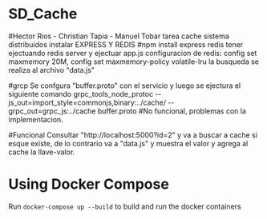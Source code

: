 # SD_Cache
#Hector Rios - Christian Tapia - Manuel Tobar
tarea cache sistema distribuidos
instalar EXPRESS Y REDIS 
#npm install express redis
tener ejectuando redis server y ejectuar app.js
configuracion de redis: config set maxmemory 20M, config set maxmemory-policy volatile-lru
la busqueda se realiza al archivo "data.js"

#grcp
Se confgura "buffer.proto" con el servicio y luego se ejectura el siguiente comando
grpc_tools_node_protoc --js_out=import_style=commonjs,binary:../cache/ --grpc_out=grpc_js:../cache buffer.proto
#No funcional, problemas con la implementacion.

#Funcional
Consultar "http://localhost:5000?id=2" y va a buscar a cache si esque existe, de lo contrario va a "data.js" y muestra el valor y agrega al cache la llave-valor.




# Using Docker Compose

Run `docker-compose up --build` to build and run the docker containers

